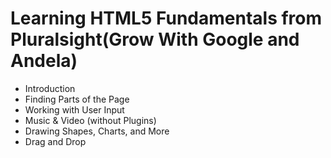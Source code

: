 # Learning HTML5 Fundamentals from Pluralsight(Grow With Google and Andela)

- Introduction
- Finding Parts of the Page
- Working with User Input
- Music & Video (without Plugins)
- Drawing Shapes, Charts, and More
- Drag and Drop
